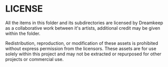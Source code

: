 # LICENSE
All the items in this folder and its subdirectories are licensed by Dreamkeep as a collaborative work between it's artists, additional credit may be given within the folder.

Redistribution, reproduction, or modification of these assets is prohibited without express permission from the licensors. These assets are for use solely within this project and may not be extracted or repurposed for other projects or commercial use.

